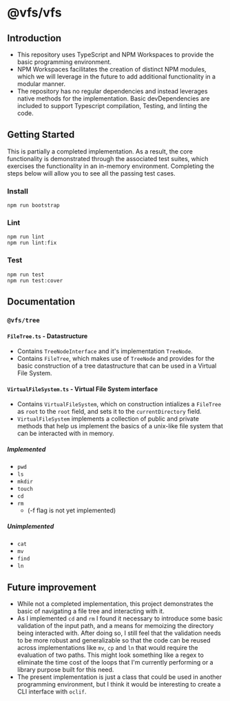 # @vfs/vfs

## Introduction

- This repository uses TypeScript and NPM Workspaces to provide the basic programming environment.  
- NPM Workspaces facilitates the creation of distinct NPM modules, which we will leverage in the future to add additional functionality in a modular manner.
- The repository has no regular dependencies and instead leverages native methods for the implementation.  Basic devDependencies are included to support Typescript compilation, Testing, and linting the code.

## Getting Started

This is partially a completed implementation.  As a result, the core functionality is demonstrated through the associated test suites, which exercises the functionality in an in-memory environment.  Completing the steps below will allow you to see all the passing test cases.

### Install

```
npm run bootstrap
```

### Lint

```
npm run lint
npm run lint:fix
```

### Test

```
npm run test
npm run test:cover
```

## Documentation

### `@vfs/tree`

#### `FileTree.ts` - Datastructure

- Contains `TreeNodeInterface` and it's implementation `TreeNode`.  
- Contains `FileTree`, which makes use of `TreeNode` and provides for the basic construction of a tree datastructure that can be used in a Virtual File System.

#### `VirtualFileSystem.ts` - Virtual File System interface

- Contains `VirtualFileSystem`, which on construction intializes a `FileTree` as `root` to the `root` field, and sets it to the `currentDirectory` field.
- `VirtualFileSystem` implements a collection of public and private methods that help us implement the basics of a unix-like file system that can be interacted with in memory.

##### Implemented

- `pwd`
- `ls`
- `mkdir`
- `touch`
- `cd`
- `rm`
  - (-f flag is not yet implemented)

##### Unimplemented

- `cat`
- `mv`
- `find`
- `ln`

## Future improvement

- While not a completed implementation, this project demonstrates the basic of navigating a file tree and interacting with it.  
- As I implemented `cd` and `rm` I found it necessary to introduce some basic validation of the input path, and a means for memoizing the directory being interacted with.  After doing so, I still feel that the validation needs to be more robust and generalizable so that the code can be reused across implementations like `mv`, `cp` and `ln`  that would require the evaluation of two paths.  This might look something like a regex to eliminate the time cost of the loops that I'm currently performing or a library purpose built for this need.
- The present implementation is just a class that could be used in another programming environment, but I think it would be interesting to create a CLI interface with `oclif`.